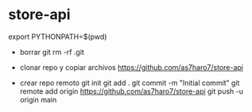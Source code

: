 # store-api
export PYTHONPATH=$(pwd)


 - borrar git
rm -rf .git


 - clonar repo y copiar archivos
https://github.com/as7haro7/store-api


 - crear repo remoto
git init
git add .
git commit -m "Initial commit"
git remote add origin https://github.com/as7haro7/store-api
git push -u origin main
